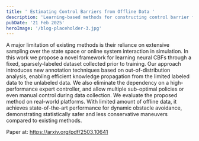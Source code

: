 ```yaml
---
title: ' Estimating Control Barriers from Offline Data '
description: 'Learning-based methods for constructing control barrier functions (CBFs) are gaining popularity for ensuring safe robot control. '
pubDate: '21 Feb 2025'
heroImage: '/blog-placeholder-3.jpg'
---
```


 A major limitation of existing methods is their reliance on extensive sampling over the state space or online system interaction in simulation. In this work we propose a novel framework for learning neural CBFs through a fixed, sparsely-labeled dataset collected prior to training. Our approach introduces new annotation techniques based on out-of-distribution analysis, enabling efficient knowledge propagation from the limited labeled data to the unlabeled data. We also eliminate the dependency on a high-performance expert controller, and allow multiple sub-optimal policies or even manual control during data collection. We evaluate the proposed method on real-world platforms. With limited amount of offline data, it achieves state-of-the-art performance for dynamic obstacle avoidance, demonstrating statistically safer and less conservative maneuvers compared to existing methods. 

 Paper at: https://arxiv.org/pdf/2503.10641